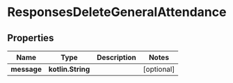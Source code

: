 
# ResponsesDeleteGeneralAttendance

## Properties
| Name | Type | Description | Notes |
| ------------ | ------------- | ------------- | ------------- |
| **message** | **kotlin.String** |  |  [optional] |



